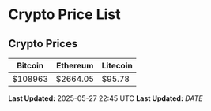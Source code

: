 # Crypto Price List

## Crypto Prices
| Bitcoin | Ethereum | Litecoin |
| ------- | -------- | -------- |
| $108963 | $2664.05 | $95.78 |
**Last Updated:** 2025-05-27 22:45 UTC
**Last Updated:** $DATE$
